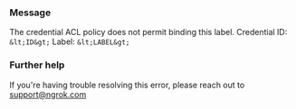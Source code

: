 
### Message
The credential ACL policy does not permit binding this label.
Credential ID: `&lt;ID&gt;`
Label: `&lt;LABEL&gt;`

### Further help
If you're having trouble resolving this error, please reach out to [support@ngrok.com](mailto:support@ngrok.com?subject=Help%20with%20ERR_NGROK_399)

